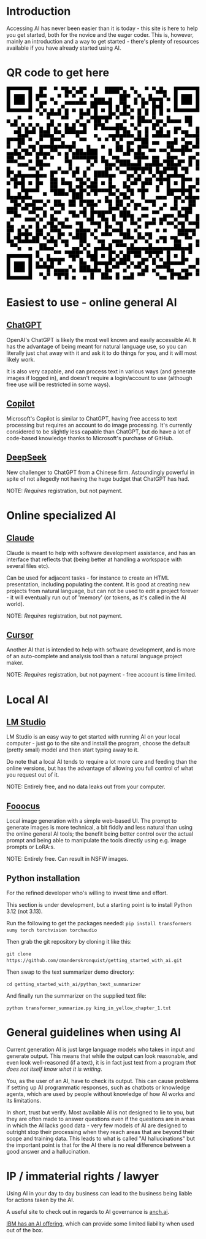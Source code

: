 # Introduction

Accessing AI has never been easier than it is today - this site is here to help you get started, both for the novice and the eager coder. This is, however, mainly an introduction and a way to get started - there's plenty of resources available if you have already started using AI.

# QR code to get here

![QR code!](gettingstarted_github.png "QR code to get to this page")

# Easiest to use - online general AI

## [ChatGPT](https://chatgpt.com/) 

OpenAI's ChatGPT is likely the most well known and easily accessible AI. It has the advantage of being meant for natural language use, so you can literally just chat away with it and ask it to do things for you, and it will most likely work.

It is also very capable, and can process text in various ways (and generate images if logged in), and doesn't require a login/account to use (although free use will be restricted in some ways).

## [Copilot](https://copilot.microsoft.com)

Microsoft's Copilot is similar to ChatGPT, having free access to text processing but requires an account to do image processing. It's currently considered to be slightly less capable than ChatGPT, but do have a lot of code-based knowledge thanks to Microsoft's purchase of GitHub.

## [DeepSeek](https://chat.deepseek.com/)

New challenger to ChatGPT from a Chinese firm. Astoundingly powerful in spite of not allegedly not having the huge budget that ChatGPT has had.

NOTE: *Requires* registration, but not payment.

# Online specialized AI

## [Claude](https://claude.ai/)

Claude is meant to help with software development assistance, and has an interface that reflects that (being better at handling a workspace with several files etc).

Can be used for adjacent tasks - for instance to create an HTML presentation, including populating the content. It is good at creating new projects from natural language, but can not be used to edit a project forever - it will eventually run out of 'memory' (or tokens, as it's called in the AI world).

NOTE: *Requires* registration, but not payment.

## [Cursor](https://www.cursor.com)

Another AI that is intended to help with software development, and is more of an auto-complete and analysis tool than a natural language project maker.

NOTE: *Requires* registration, but not payment - free account is time limited.

# Local AI

## [LM Studio](https://lmstudio.ai/)

LM Studio is an easy way to get started with running AI on your local computer - just go to the site and install the program, choose the default (pretty small) model and then start typing away to it.

Do note that a local AI tends to require a lot more care and feeding than the online versions, but has the advantage of allowing you full control of what you request out of it.

NOTE: Entirely free, and no data leaks out from your computer.

## [Fooocus](https://github.com/lllyasviel/Fooocus?tab=readme-ov-file#download)

Local image generation with a simple web-based UI. The prompt to generate images is more technical, a bit fiddly and less natural than using the online general AI tools; the benefit being better control over the actual prompt and being able to manipulate the tools directly using e.g. image prompts or LoRA:s.

NOTE: Entirely free. Can result in NSFW images.

## Python installation

For the refined developer who's willing to invest time and effort. 

This section is under development, but a starting point is to install Python 3.12 (not 3.13).

Run the following to get the packages needed:
`pip install transformers sumy torch torchvision torchaudio`

Then grab the git repository by cloning it like this:

`git clone https://github.com/cmanderskronquist/getting_started_with_ai.git`

Then swap to the text summarizer demo directory:

`cd getting_started_with_ai/python_text_summarizer`

And finally run the summarizer on the supplied text file:

`python transformer_summarize.py king_in_yellow_chapter_1.txt`

# General guidelines when using AI

Current generation AI is just large language models who takes in input and generate output. This means that while the output can look reasonable, and even look well-reasoned (if a text), it is in fact just text from a program *that does not itself know what it is writing*. 

You, as the user of an AI, have to check its output. This can cause problems if setting up AI programmatic responses, such as chatbots or knowledge agents, which are used by people without knowledge of how AI works and its limitations.

In short, trust but verify. Most available AI is not designed to lie to you, but they are often made to answer questions even if the questions are in areas in which the AI lacks good data - very few models of AI are designed to outright stop their processing when they reach areas that are beyond their scope and training data. This leads to what is called "AI hallucinations" but the important point is that for the AI there is no real difference between a good answer and a hallucination.

# IP / immaterial rights / lawyer

Using AI in your day to day business can lead to the business being liable for actions taken by the AI.

A useful site to check out in regards to AI governance is [anch.ai](https://anch.ai/).

[IBM has an AI offering](https://www.ibm.com/watsonx), which can provide some limited liability when used out of the box.
